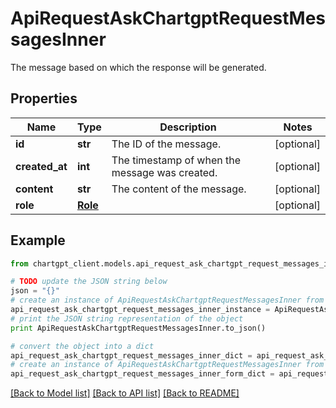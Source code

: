 # ApiRequestAskChartgptRequestMessagesInner

The message based on which the response will be generated.

## Properties
Name | Type | Description | Notes
------------ | ------------- | ------------- | -------------
**id** | **str** | The ID of the message. | [optional] 
**created_at** | **int** | The timestamp of when the message was created. | [optional] 
**content** | **str** | The content of the message. | [optional] 
**role** | [**Role**](Role.md) |  | [optional] 

## Example

```python
from chartgpt_client.models.api_request_ask_chartgpt_request_messages_inner import ApiRequestAskChartgptRequestMessagesInner

# TODO update the JSON string below
json = "{}"
# create an instance of ApiRequestAskChartgptRequestMessagesInner from a JSON string
api_request_ask_chartgpt_request_messages_inner_instance = ApiRequestAskChartgptRequestMessagesInner.from_json(json)
# print the JSON string representation of the object
print ApiRequestAskChartgptRequestMessagesInner.to_json()

# convert the object into a dict
api_request_ask_chartgpt_request_messages_inner_dict = api_request_ask_chartgpt_request_messages_inner_instance.to_dict()
# create an instance of ApiRequestAskChartgptRequestMessagesInner from a dict
api_request_ask_chartgpt_request_messages_inner_form_dict = api_request_ask_chartgpt_request_messages_inner.from_dict(api_request_ask_chartgpt_request_messages_inner_dict)
```
[[Back to Model list]](../README.md#documentation-for-models) [[Back to API list]](../README.md#documentation-for-api-endpoints) [[Back to README]](../README.md)


